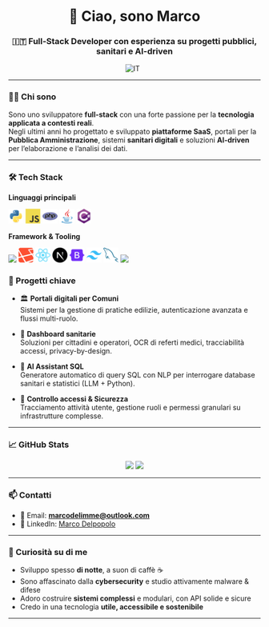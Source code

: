 <h1 align="center">👋 Ciao, sono Marco</h1>
<h3 align="center">🇮🇹 Full-Stack Developer con esperienza su progetti pubblici, sanitari e AI-driven</h3>

<p align="center">
  <img src="https://upload.wikimedia.org/wikipedia/commons/0/03/Flag_of_Italy.svg" alt="IT" width="40"/>
  &nbsp;
  
</p>

---

### 🧑‍💻 Chi sono

Sono uno sviluppatore **full-stack** con una forte passione per la **tecnologia applicata a contesti reali**.  
Negli ultimi anni ho progettato e sviluppato **piattaforme SaaS**, portali per la **Pubblica Amministrazione**, sistemi **sanitari digitali** e soluzioni **AI-driven** per l’elaborazione e l’analisi dei dati.

---

### 🛠️ Tech Stack

**Linguaggi principali**  
<div style:"display:flex"><img src="https://raw.githubusercontent.com/devicons/devicon/master/icons/python/python-original.svg" width="30"/>  
<img src="https://raw.githubusercontent.com/devicons/devicon/master/icons/javascript/javascript-original.svg" width="30"/>  
<img src="https://raw.githubusercontent.com/devicons/devicon/master/icons/php/php-original.svg" width="30"/>  
<img src="https://raw.githubusercontent.com/devicons/devicon/master/icons/java/java-original.svg" width="30"/>  
<img src="https://raw.githubusercontent.com/devicons/devicon/master/icons/csharp/csharp-original.svg" width="30"/></div>

**Framework & Tooling**  
<div style:"display:flex">
<img src="https://cdn.worldvectorlogo.com/logos/django.svg" width="30"/>  
<img src="https://raw.githubusercontent.com/devicons/devicon/master/icons/laravel/laravel-plain.svg" width="30"/>  
<img src="https://raw.githubusercontent.com/devicons/devicon/master/icons/react/react-original.svg" width="30"/>  
<img src="https://raw.githubusercontent.com/devicons/devicon/master/icons/nextjs/nextjs-original.svg" width="30"/>  
<img src="https://raw.githubusercontent.com/devicons/devicon/master/icons/bootstrap/bootstrap-plain.svg" width="30"/>  
<img src="https://raw.githubusercontent.com/devicons/devicon/master/icons/tailwindcss/tailwindcss-plain.svg" width="30"/>  
<img src="https://raw.githubusercontent.com/devicons/devicon/master/icons/mysql/mysql-original.svg" width="30"/>  
<img src="https://raw.githubusercontent.com/devicons/devicon/master/icons/sqlserver/sqlserver-original.svg" width="30"/>
</div>


### 💼 Progetti chiave

- 🏛️ **Portali digitali per Comuni**  
  Sistemi per la gestione di pratiche edilizie, autenticazione avanzata e flussi multi-ruolo.

- 🏥 **Dashboard sanitarie**  
  Soluzioni per cittadini e operatori, OCR di referti medici, tracciabilità accessi, privacy-by-design.

- 🤖 **AI Assistant SQL**  
  Generatore automatico di query SQL con NLP per interrogare database sanitari e statistici (LLM + Python).

- 🔐 **Controllo accessi & Sicurezza**  
  Tracciamento attività utente, gestione ruoli e permessi granulari su infrastrutture complesse.

---

### 📈 GitHub Stats

<p align="center">
  <img src="https://github-readme-stats.vercel.app/api?username=marcodelpimme&show_icons=true&locale=it" />
  <img src="https://github-readme-stats.vercel.app/api/top-langs/?username=marcodelpimme&layout=compact&langs_count=10" />
</p>

---

### 📫 Contatti

- 📧 Email: **marcodelimme@outlook.com**  
- 💼 LinkedIn: [Marco Delpopolo](https://linkedin.com/in/marco-delpopolo-b6a1b4284)

---

### 🧩 Curiosità su di me

- Sviluppo spesso **di notte**, a suon di caffè ☕  
- Sono affascinato dalla **cybersecurity** e studio attivamente malware & difese  
- Adoro costruire **sistemi complessi** e modulari, con API solide e sicure  
- Credo in una tecnologia **utile, accessibile e sostenibile**

---
